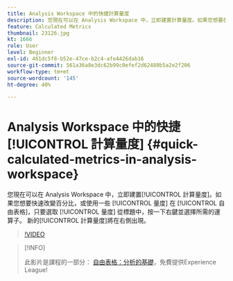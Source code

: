 ```yaml
---
title: Analysis Workspace 中的快捷計算量度
description: 您現在可以在 Analysis Workspace 中，立即建置計算量度。如果您想要在自由表格中快速變更百分比或劃分幾個量度，只需從標題中選取量度，按一下滑鼠右鍵並選取您想要的運算子。  新的計算量度將在右側出現。
feature: Calculated Metrics
thumbnail: 23126.jpg
kt: 1666
role: User
level: Beginner
exl-id: 461dc5f8-b52e-47ce-b2c4-afe4426dab16
source-git-commit: 561a36a8e3dc62b99c0efef2d62480b5a2e2f206
workflow-type: tm+mt
source-wordcount: '145'
ht-degree: 40%

---
```


# Analysis Workspace 中的快捷[!UICONTROL 計算量度] {#quick-calculated-metrics-in-analysis-workspace}

您現在可以在 Analysis Workspace 中，立即建置[!UICONTROL 計算量度]。如果您想要快速改變百分比，或使用一些 [!UICONTROL 量度] 在 [!UICONTROL 自由表格]，只要選取 [!UICONTROL 量度] 從標題中，按一下右鍵並選擇所需的運算子。  新的[!UICONTROL 計算量度]將在右側出現。

>[!VIDEO](https://video.tv.adobe.com/v/23126/?quality=12)

>[!INFO]
>
> 此影片是課程的一部分： [自由表格：分析的基礎](https://experienceleague.adobe.com/?recommended=Analytics-U-1-2020.3)，免費提供Experience League!
